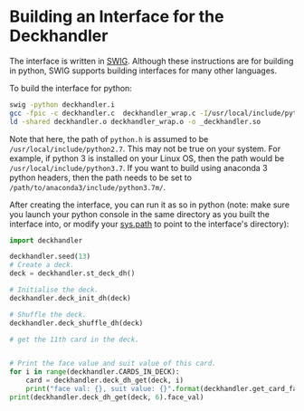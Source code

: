 Building an Interface for the Deckhandler
=========================================

The interface is written in [SWIG](http://swig.org/index.php). Although these instructions are for building in python, SWIG supports building interfaces for many other languages.

To build the interface for python:

```bash
swig -python deckhandler.i
gcc -fpic -c deckhandler.c  deckhandler_wrap.c -I/usr/local/include/python2.7
ld -shared deckhandler.o deckhandler_wrap.o -o _deckhandler.so
```
Note that here, the path of `python.h` is assumed to be `/usr/local/include/python2.7`. This may not be true on your system. For example, if python 3 is installed on your Linux OS, then the path would be `/usr/local/include/python3.7`. If you want to build using anaconda 3 python headers, then the path needs to be set to `/path/to/anaconda3/include/python3.7m/`.

After creating the interface, you can run it as so in python (note: make sure you launch your python console in the same directory as you built the interface into, or modify your [sys.path](https://docs.python.org/3/library/sys.html#sys.path) to point to the interface's directory):

```py
import deckhandler

deckhandler.seed(13)
# Create a deck.
deck = deckhandler.st_deck_dh()

# Initialise the deck.
deckhandler.deck_init_dh(deck)

# Shuffle the deck.
deckhandler.deck_shuffle_dh(deck)

# get the 11th card in the deck.


# Print the face value and suit value of this card.
for i in range(deckhandler.CARDS_IN_DECK):
    card = deckhandler.deck_dh_get(deck, i)
    print("face val: {}, suit value: {}".format(deckhandler.get_card_face(card), deckhandler.get_card_suit(card)))
print(deckhandler.deck_dh_get(deck, 6).face_val)
```

